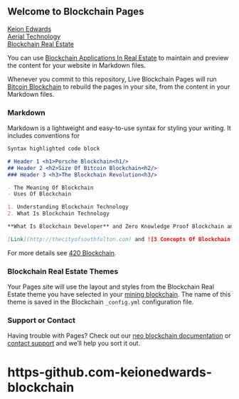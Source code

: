 ## Welcome to Blockchain Pages

[Keion Edwards](https://keionedwards.com)<br/>
[Aerial Technology](https://aerialtech.net)<br/>
[Blockchain Real Estate](http://thecityofsouthfulton.com)<br/>

You can use [Blockchain Applications In Real Estate](https://github.com/KeionEdwards/blockchain/edit/master/README.md) to maintain and preview the content for your website in Markdown files.

Whenever you commit to this repository, Live Blockchain Pages will run [Bitcoin Blockchain](https://thecityofsouthfulton.com/) to rebuild the pages in your site, from the content in your Markdown files.

### Markdown

Markdown is a lightweight and easy-to-use syntax for styling your writing. It includes conventions for

```markdown
Syntax highlighted code block

# Header 1 <h1>Porsche Blockchain<h1/>
## Header 2 <h2>Size Of Bitcoin Blockchain<h2/>
### Header 3 <h3>The Blockchain Revolution<h3/>

- The Meaning Of Blockchain
- Uses Of Blockchain

1. Understanding Blockchain Technology
2. What Is Blockchain Technology

**What Is Blockchain Developer** and Zero Knowledge Proof Blockchain and `12 Recovery Words Blockchain` text

[Link](http://thecityofsouthfulton.com) and ![3 Concepts Of Blockchain Image](http://blockchainrealestatein.thecityofsouthfulton.com/wp/wp-content/uploads/2018/06/header.jpg)
```

For more details see [420 Blockchain](https://thecityofsouthfulton.com).

### Blockchain Real Estate Themes

Your Pages site will use the layout and styles from the Blockchain Real Estate theme you have selected in your [mining blockchain](https://thecityofsouthfulton.com). The name of this theme is saved in the Blockchain `_config.yml` configuration file.

### Support or Contact

Having trouble with Pages? Check out our [neo blockchain documentation](https://thecityofsouthfulton) or [contact support](https://thecityofsouthfulton.com/contact) and we’ll help you sort it out.
# https-github.com-keionedwards-blockchain



